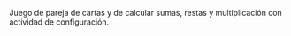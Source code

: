 Juego de pareja de cartas y de calcular sumas, restas y multiplicación con actividad de configuración.
